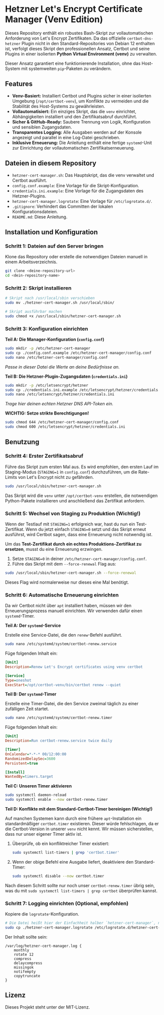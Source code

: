 # Hetzner Let's Encrypt Certificate Manager (Venv Edition)

Dieses Repository enthält ein robustes Bash-Skript zur vollautomatischen Anforderung von Let's Encrypt Zertifikaten. Da das offizielle `certbot-dns-hetzner` Plugin nicht in den Standard-Repositories von Debian 12 enthalten ist, verfolgt dieses Skript den professionellen Ansatz, Certbot und seine Plugins in einer isolierten **Python Virtual Environment (venv)** zu verwalten.

Dieser Ansatz garantiert eine funktionierende Installation, ohne das Host-System mit systemweiten `pip`-Paketen zu verändern.

## Features

* **Venv-Basiert:** Installiert Certbot und Plugins sicher in einer isolierten Umgebung (`/opt/certbot-venv`), um Konflikte zu vermeiden und die Stabilität des Host-Systems zu gewährleisten.
* **Vollautomatisiert:** Ein einziges Skript, das die `venv` einrichtet, Abhängigkeiten installiert und den Zertifikatsabruf durchführt.
* **Sicher & GitHub-Ready:** Saubere Trennung von Logik, Konfiguration und sensiblen Zugangsdaten.
* **Transparentes Logging:** Alle Ausgaben werden auf der Konsole angezeigt und parallel in eine Log-Datei geschrieben.
* **Inklusive Erneuerung:** Die Anleitung enthält eine fertige `systemd`-Unit zur Einrichtung der vollautomatischen Zertifikatserneuerung.

## Dateien in diesem Repository

* `hetzner-cert-manager.sh`: Das Hauptskript, das die venv verwaltet und Certbot ausführt.
* `config.conf.example`: Eine Vorlage für die Skript-Konfiguration.
* `credentials.ini.example`: Eine Vorlage für die Zugangsdaten des Hetzner-Plugins.
* `hetzner-cert-manager.logrotate`: Eine Vorlage für `/etc/logrotate.d/`.
* `.gitignore`: Verhindert das Committen der lokalen Konfigurationsdateien.
* `README.md`: Diese Anleitung.

## Installation und Konfiguration

### Schritt 1: Dateien auf den Server bringen

Klone das Repository oder erstelle die notwendigen Dateien manuell in einem Arbeitsverzeichnis.

```bash
git clone <deine-repository-url>
cd <dein-repository-name>
```

### Schritt 2: Skript installieren

```bash
# Skript nach /usr/local/sbin verschieben
sudo mv ./hetzner-cert-manager.sh /usr/local/sbin/

# Skript ausführbar machen
sudo chmod +x /usr/local/sbin/hetzner-cert-manager.sh
```

### Schritt 3: Konfiguration einrichten

**Teil A: Die Manager-Konfiguration (`config.conf`)**

```bash
sudo mkdir -p /etc/hetzner-cert-manager
sudo cp ./config.conf.example /etc/hetzner-cert-manager/config.conf
sudo nano /etc/hetzner-cert-manager/config.conf
```
*Passe in dieser Datei die Werte an deine Bedürfnisse an.*

**Teil B: Die Hetzner-Plugin-Zugangsdaten (`credentials.ini`)**

```bash
sudo mkdir -p /etc/letsencrypt/hetzner
sudo cp ./credentials.ini.example /etc/letsencrypt/hetzner/credentials.ini
sudo nano /etc/letsencrypt/hetzner/credentials.ini
```
*Trage hier deinen echten Hetzner DNS API-Token ein.*

**WICHTIG: Setze strikte Berechtigungen!**
```bash
sudo chmod 644 /etc/hetzner-cert-manager/config.conf
sudo chmod 600 /etc/letsencrypt/hetzner/credentials.ini
```

## Benutzung

### Schritt 4: Erster Zertifikatsabruf

Führe das Skript zum ersten Mal aus. Es wird empfohlen, den ersten Lauf im Staging-Modus (`STAGING=1` in `config.conf`) durchzuführen, um die Rate-Limits von Let's Encrypt nicht zu gefährden.

```bash
sudo /usr/local/sbin/hetzner-cert-manager.sh
```
Das Skript wird die `venv` unter `/opt/certbot-venv` erstellen, die notwendigen Python-Pakete installieren und anschließend das Zertifikat anfordern.

### Schritt 5: Wechsel von Staging zu Produktion (Wichtig!)

Wenn der Testlauf mit `STAGING=1` erfolgreich war, hast du nun ein Test-Zertifikat. Wenn du jetzt einfach `STAGING=0` setzt und das Skript erneut ausführst, wird Certbot sagen, dass eine Erneuerung nicht notwendig ist.

Um das **Test-Zertifikat durch ein echtes Produktions-Zertifikat zu ersetzen**, musst du eine Erneuerung erzwingen.

1.  Setze `STAGING=0` in deiner `/etc/hetzner-cert-manager/config.conf`.
2.  Führe das Skript mit dem `--force-renewal` Flag aus:

```bash
sudo /usr/local/sbin/hetzner-cert-manager.sh --force-renewal
```
Dieses Flag wird normalerweise nur dieses eine Mal benötigt.

### Schritt 6: Automatische Erneuerung einrichten

Da wir Certbot nicht über `apt` installiert haben, müssen wir den Erneuerungsprozess manuell einrichten. Wir verwenden dafür einen `systemd`-Timer.

**Teil A: Der `systemd`-Service**

Erstelle eine Service-Datei, die den `renew`-Befehl ausführt.
```bash
sudo nano /etc/systemd/system/certbot-renew.service
```
Füge folgenden Inhalt ein:
```ini
[Unit]
Description=Renew Let's Encrypt certificates using venv certbot

[Service]
Type=oneshot
ExecStart=/opt/certbot-venv/bin/certbot renew --quiet

```

**Teil B: Der `systemd`-Timer**

Erstelle eine Timer-Datei, die den Service zweimal täglich zu einer zufälligen Zeit startet.
```bash
sudo nano /etc/systemd/system/certbot-renew.timer
```
Füge folgenden Inhalt ein:
```ini
[Unit]
Description=Run certbot-renew.service twice daily

[Timer]
OnCalendar=*-*-* 00/12:00:00
RandomizedDelaySec=3600
Persistent=true

[Install]
WantedBy=timers.target
```

**Teil C: Unseren Timer aktivieren**
```bash
sudo systemctl daemon-reload
sudo systemctl enable --now certbot-renew.timer
```

**Teil D: Konflikte mit dem Standard-Certbot-Timer bereinigen (Wichtig!)**

Auf manchen Systemen kann durch eine frühere `apt`-Installation ein standardmäßiger `certbot.timer` existieren. Dieser würde fehlschlagen, da er die Certbot-Version in unserer `venv` nicht kennt. Wir müssen sicherstellen, dass nur unser eigener Timer aktiv ist.

1.  Überprüfe, ob ein konfliktreicher Timer existiert:
    ```bash
    sudo systemctl list-timers | grep 'certbot.timer'
    ```

2.  Wenn der obige Befehl eine Ausgabe liefert, deaktiviere den Standard-Timer:
    ```bash
    sudo systemctl disable --now certbot.timer
    ```

Nach diesem Schritt sollte nur noch unser `certbot-renew.timer` übrig sein, was du mit `sudo systemctl list-timers | grep certbot` überprüfen kannst.

### Schritt 7: Logging einrichten (Optional, empfohlen)

Kopiere die `logrotate`-Konfiguration.
```bash
# Die Datei heißt hier der Einfachheit halber `hetzner-cert-manager`, nicht `...logrotate`
sudo cp ./hetzner-cert-manager.logrotate /etc/logrotate.d/hetzner-cert-manager
```
Der Inhalt sollte sein:
```
/var/log/hetzner-cert-manager.log {
    monthly
    rotate 12
    compress
    delaycompress
    missingok
    notifempty
    copytruncate
}
```

## Lizenz

Dieses Projekt steht unter der MIT-Lizenz.
